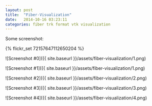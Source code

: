```yaml
---
layout: post
title:  "Fiber-Visualization"
date:   2014-10-16 03:23:11
categories: fiber trk format vtk visualization
---
```


Some screenshot:

{% flickr_set 72157647112650204 %}

![Screenshot #0]({{ site.baseurl }}/assets/fiber-visualization/1.png)

![Screenshot #1]({{ site.baseurl }}/assets/fiber-visualization/1.png)

![Screenshot #2]({{ site.baseurl }}/assets/fiber-visualization/2.png)

![Screenshot #3]({{ site.baseurl }}/assets/fiber-visualization/3.png)

![Screenshot #4]({{ site.baseurl }}/assets/fiber-visualization/4.png)
